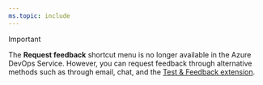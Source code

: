 ```yaml
---
ms.topic: include
---
```


> [!IMPORTANT]
> The **Request feedback** shortcut menu is no longer available in the Azure DevOps Service. However, you can request feedback through alternative methods such as through email, chat, and the [Test & Feedback extension](../voluntary-stakeholder-feedback.md).
